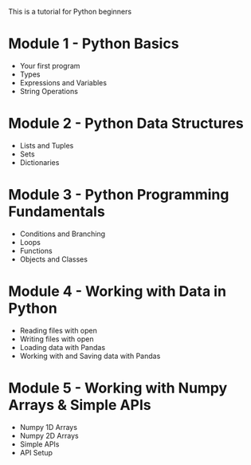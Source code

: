 This is a tutorial for Python beginners


# Module 1 - Python Basics

* Your first program
* Types
* Expressions and Variables
* String Operations

# Module 2 - Python Data Structures

* Lists and Tuples
* Sets
* Dictionaries

# Module 3 - Python Programming Fundamentals

* Conditions and Branching
* Loops
* Functions
* Objects and Classes

# Module 4 - Working with Data in Python

* Reading files with open
* Writing files with open
* Loading data with Pandas
* Working with and Saving data with Pandas

# Module 5 - Working with Numpy Arrays & Simple APIs

* Numpy 1D Arrays
* Numpy 2D Arrays
* Simple APIs
* API Setup
